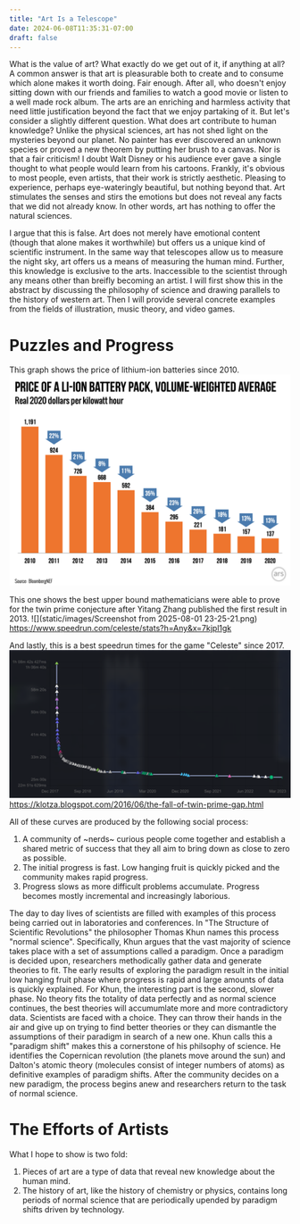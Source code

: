 ```yaml
---
title: "Art Is a Telescope"
date: 2024-06-08T11:35:31-07:00
draft: false
---
```


What is the value of art?
What exactly do we get out of it, if anything at all?
A common answer is that art is pleasurable both to create and to consume which alone makes it worth doing.
Fair enough.
After all, who doesn't enjoy sitting down with our friends and families to watch a good movie or listen to a well made rock album.
The arts are an enriching and harmless activity that need little justification beyond the fact that we enjoy partaking of it.
But let's consider a slightly different question.
What does art contribute to human knowledge?
Unlike the physical sciences, art has not shed light on the mysteries beyond our planet.
No painter has ever discovered an unknown species or proved a new theorem by putting her brush to a canvas.
Nor is that a fair criticism!
I doubt Walt Disney or his audience ever gave a single thought to what people would learn from his cartoons.
Frankly, it's obvious to most people, even artists, that their work is strictly aesthetic.
Pleasing to experience, perhaps eye-wateringly beautiful, but nothing beyond that.
Art stimulates the senses and stirs the emotions but does not reveal any facts that we did not already know.
In other words, art has nothing to offer the natural sciences.

I argue that this is false.
Art does not merely have emotional content (though that alone makes it worthwhile) but offers us a unique kind of scientific instrument.
In the same way that telescopes allow us to measure the night sky, art offers us a means of measuring the human mind.
Further, this knowledge is exclusive to the arts.
Inaccessible to the scientist through any means other than breifly becoming an artist.
I will first show this in the abstract by discussing the philosophy of science and drawing parallels to the history of western art.
Then I will provide several concrete examples from the fields of illustration, music theory, and video games.

# Puzzles and Progress

This graph shows the price of lithium-ion batteries since 2010.
![](static/images/li-ion-battery-price.001.png)

This one shows the best upper bound mathematicians were able to prove for the twin prime conjecture after Yitang Zhang published the first result in 2013.
![](static/images/Screenshot from 2025-08-01 23-25-21.png)
https://www.speedrun.com/celeste/stats?h=Any&x=7kjpl1gk

And lastly, this is a best speedrun times for the game "Celeste" since 2017.
![](static/images/celeste-speedruns.png)
https://klotza.blogspot.com/2016/06/the-fall-of-twin-prime-gap.html

All of these curves are produced by the following social process:
1. A community of ~nerds~ curious people come together and establish a shared metric of success that they all aim to bring down as close to zero as possible.
2. The initial progress is fast. Low hanging fruit is quickly picked and the community makes rapid progress.
3. Progress slows as more difficult problems accumulate. Progress becomes mostly incremental and increasingly laborious.

The day to day lives of scientists are filled with examples of this process being carried out in laboratories and conferences.
In "The Structure of Scientific Revolutions" the philosopher Thomas Khun names this process "normal science".
Specifically, Khun argues that the vast majority of science takes place with a set of assumptions called a paradigm.
Once a paradigm is decided upon, researchers methodically gather data and generate theories to fit.
The early results of exploring the paradigm result in the initial low hanging fruit phase where progress is rapid and large amounts of data is quickly explained.
For Khun, the interesting part is the second, slower phase.
No theory fits the totality of data perfectly and as normal science continues, the best theories will accumumlate more and more contradictory data.
Scientists are faced with a choice.
They can throw their hands in the air and give up on trying to find better theories or they can dismantle the assumptions of their paradigm in search of a new one.
Khun calls this a "paradigm shift" makes this a cornerstone of his philsophy of science.
He identifies the Copernican revolution (the planets move around the sun) and Dalton's atomic theory (molecules consist of integer numbers of atoms) as definitive examples of paradigm shifts.
After the community decides on a new paradigm, the process begins anew and researchers return to the task of normal science.

# The Efforts of Artists

What I hope to show is two fold:
1. Pieces of art are a type of data that reveal new knowledge about the human mind.
2. The history of art, like the history of chemistry or physics, contains long periods of normal science that are periodically upended by paradigm shifts driven by technology.






<!--
"Art best serves us when it highlights something you might have otherwise missed or never noticed."
- Niel DeGrasse Tyson

The core of science is measurement.
We pick a phenomenon, measure it, and use those measurements to inform and falsify theories.

In the physical world, we can measure things directly with experiments and sophisticated instrumentation.
Telescopes let us measure the stars.
Microscopes let us measure the things beneath our feet.

Psychology has a problem though, we cannot directly measure the human mind.
The *brain*, yes, but the mind is different.

Art is to psychology what telescopes are to astronomers.

The people that measure the mind are not scientists or engineers, but artists.
Art is not merely a collection of items.
Art, like science, is best defined by it's sociology.
In art education, artists take time to study a set of community-consensus fundamentals.
The sociology of art is isomorphic to the sociology of science.
The result of this community art process is that artists now produce art that "shaped like" the human mind.
For instance, by studying storytelling conventions, we learn what kinds of narratives people are easily able to remember.
We learn that events are best communicated with distinct characters, clear conflicts, and resolutions to those conflicts.

AI would struggle to produce something beautiful in a new medium because beauty is judged by the mind.
Diffusion algorithms mere optimize for an objective that is already extremely well measured by existing artists.
It would have no knowledge of the parts of the mind measured by new mediums.

# Knowledge that is exclusive to the arts
1. Brandon Sanderson talks about the approximate lengths that certain stories can be before the audience loses interest.
2. The hollywood formula tells how how much time should be between story beats for audiences to understand them.

Music theory tells us that
1. Our aural systems are extremely responsive to the range of a high pitched human voice.
   This is the range violins occupy and the most popular pop music vocal range.
2. We have a special set of memory in our brains specifically for audio.
3. Rhythm is fundamental to how we percieve time.
   We are extremely sensitive to rhythms that are slightly off.
4. For some reason, the pentatonic scale is universal.
   Probably related to the how the 12 tone scale can be constructed by pinching vibrating strings in half.

Visual art tells us
1. The mathematics of linear perspective
2. Our perception of distance is based on color (mountains being faded), overlap, perspective, and prior knowledge of sizes.
3. Our perception of form is based on silouhette and shadow.
4. Neoteny: Cartoons tell us that we are highly sensitive to relative proportions of babies and children and are hardwired to like them.
5. we conflate size with importance and attention. people tend to draw faces to large. Egyptian art made this explicit, with larger figures being more important than small figures 

Video Games
1. We are motivated by short, tight, feedback loops.
2. Nagivating 3d dimensional space is highly intuitive.
3. ergonomics of controllers
4. variable ratio rewards

*/}}
-->

